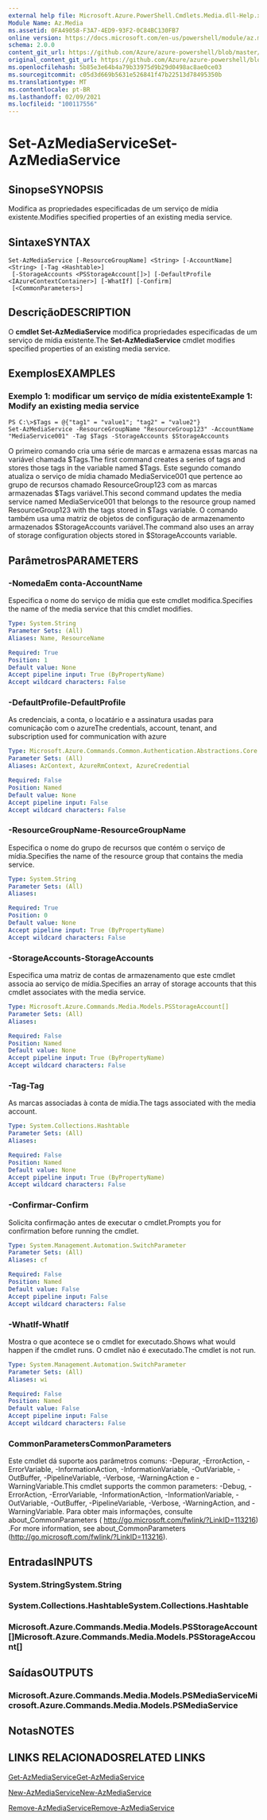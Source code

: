 ```yaml
---
external help file: Microsoft.Azure.PowerShell.Cmdlets.Media.dll-Help.xml
Module Name: Az.Media
ms.assetid: 0FA49058-F3A7-4ED9-93F2-0C84BC130FB7
online version: https://docs.microsoft.com/en-us/powershell/module/az.media/set-azmediaservice
schema: 2.0.0
content_git_url: https://github.com/Azure/azure-powershell/blob/master/src/Media/Media/help/Set-AzMediaService.md
original_content_git_url: https://github.com/Azure/azure-powershell/blob/master/src/Media/Media/help/Set-AzMediaService.md
ms.openlocfilehash: 5b85e3e64b4a79b33975d9b29d0498ac8ae0ce03
ms.sourcegitcommit: c05d3d669b5631e526841f47b22513d78495350b
ms.translationtype: MT
ms.contentlocale: pt-BR
ms.lasthandoff: 02/09/2021
ms.locfileid: "100117556"
---
```

# <span data-ttu-id="ad6c0-101">Set-AzMediaService</span><span class="sxs-lookup"><span data-stu-id="ad6c0-101">Set-AzMediaService</span></span>

## <span data-ttu-id="ad6c0-102">Sinopse</span><span class="sxs-lookup"><span data-stu-id="ad6c0-102">SYNOPSIS</span></span>
<span data-ttu-id="ad6c0-103">Modifica as propriedades especificadas de um serviço de mídia existente.</span><span class="sxs-lookup"><span data-stu-id="ad6c0-103">Modifies specified properties of an existing media service.</span></span>

## <span data-ttu-id="ad6c0-104">Sintaxe</span><span class="sxs-lookup"><span data-stu-id="ad6c0-104">SYNTAX</span></span>

```
Set-AzMediaService [-ResourceGroupName] <String> [-AccountName] <String> [-Tag <Hashtable>]
 [-StorageAccounts <PSStorageAccount[]>] [-DefaultProfile <IAzureContextContainer>] [-WhatIf] [-Confirm]
 [<CommonParameters>]
```

## <span data-ttu-id="ad6c0-105">Descrição</span><span class="sxs-lookup"><span data-stu-id="ad6c0-105">DESCRIPTION</span></span>
<span data-ttu-id="ad6c0-106">O **cmdlet Set-AzMediaService** modifica propriedades especificadas de um serviço de mídia existente.</span><span class="sxs-lookup"><span data-stu-id="ad6c0-106">The **Set-AzMediaService** cmdlet modifies specified properties of an existing media service.</span></span>

## <span data-ttu-id="ad6c0-107">Exemplos</span><span class="sxs-lookup"><span data-stu-id="ad6c0-107">EXAMPLES</span></span>

### <span data-ttu-id="ad6c0-108">Exemplo 1: modificar um serviço de mídia existente</span><span class="sxs-lookup"><span data-stu-id="ad6c0-108">Example 1: Modify an existing media service</span></span>
```
PS C:\>$Tags = @{"tag1" = "value1"; "tag2" = "value2"}
Set-AzMediaService -ResourceGroupName "ResourceGroup123" -AccountName "MediaService001" -Tag $Tags -StorageAccounts $StorageAccounts
```

<span data-ttu-id="ad6c0-109">O primeiro comando cria uma série de marcas e armazena essas marcas na variável chamada $Tags.</span><span class="sxs-lookup"><span data-stu-id="ad6c0-109">The first command creates a series of tags and stores those tags in the variable named $Tags.</span></span>
<span data-ttu-id="ad6c0-110">Este segundo comando atualiza o serviço de mídia chamado MediaService001 que pertence ao grupo de recursos chamado ResourceGroup123 com as marcas armazenadas $Tags variável.</span><span class="sxs-lookup"><span data-stu-id="ad6c0-110">This second command updates the media service named MediaService001 that belongs to the resource group named ResourceGroup123 with the tags stored in $Tags variable.</span></span>
<span data-ttu-id="ad6c0-111">O comando também usa uma matriz de objetos de configuração de armazenamento armazenados $StorageAccounts variável.</span><span class="sxs-lookup"><span data-stu-id="ad6c0-111">The command also uses an array of storage configuration objects stored in $StorageAccounts variable.</span></span>

## <span data-ttu-id="ad6c0-112">Parâmetros</span><span class="sxs-lookup"><span data-stu-id="ad6c0-112">PARAMETERS</span></span>

### <span data-ttu-id="ad6c0-113">-NomedaEm conta</span><span class="sxs-lookup"><span data-stu-id="ad6c0-113">-AccountName</span></span>
<span data-ttu-id="ad6c0-114">Especifica o nome do serviço de mídia que este cmdlet modifica.</span><span class="sxs-lookup"><span data-stu-id="ad6c0-114">Specifies the name of the media service that this cmdlet modifies.</span></span>

```yaml
Type: System.String
Parameter Sets: (All)
Aliases: Name, ResourceName

Required: True
Position: 1
Default value: None
Accept pipeline input: True (ByPropertyName)
Accept wildcard characters: False
```

### <span data-ttu-id="ad6c0-115">-DefaultProfile</span><span class="sxs-lookup"><span data-stu-id="ad6c0-115">-DefaultProfile</span></span>
<span data-ttu-id="ad6c0-116">As credenciais, a conta, o locatário e a assinatura usadas para comunicação com o azure</span><span class="sxs-lookup"><span data-stu-id="ad6c0-116">The credentials, account, tenant, and subscription used for communication with azure</span></span>

```yaml
Type: Microsoft.Azure.Commands.Common.Authentication.Abstractions.Core.IAzureContextContainer
Parameter Sets: (All)
Aliases: AzContext, AzureRmContext, AzureCredential

Required: False
Position: Named
Default value: None
Accept pipeline input: False
Accept wildcard characters: False
```

### <span data-ttu-id="ad6c0-117">-ResourceGroupName</span><span class="sxs-lookup"><span data-stu-id="ad6c0-117">-ResourceGroupName</span></span>
<span data-ttu-id="ad6c0-118">Especifica o nome do grupo de recursos que contém o serviço de mídia.</span><span class="sxs-lookup"><span data-stu-id="ad6c0-118">Specifies the name of the resource group that contains the media service.</span></span>

```yaml
Type: System.String
Parameter Sets: (All)
Aliases:

Required: True
Position: 0
Default value: None
Accept pipeline input: True (ByPropertyName)
Accept wildcard characters: False
```

### <span data-ttu-id="ad6c0-119">-StorageAccounts</span><span class="sxs-lookup"><span data-stu-id="ad6c0-119">-StorageAccounts</span></span>
<span data-ttu-id="ad6c0-120">Especifica uma matriz de contas de armazenamento que este cmdlet associa ao serviço de mídia.</span><span class="sxs-lookup"><span data-stu-id="ad6c0-120">Specifies an array of storage accounts that this cmdlet associates with the media service.</span></span>

```yaml
Type: Microsoft.Azure.Commands.Media.Models.PSStorageAccount[]
Parameter Sets: (All)
Aliases:

Required: False
Position: Named
Default value: None
Accept pipeline input: True (ByPropertyName)
Accept wildcard characters: False
```

### <span data-ttu-id="ad6c0-121">-Tag</span><span class="sxs-lookup"><span data-stu-id="ad6c0-121">-Tag</span></span>
<span data-ttu-id="ad6c0-122">As marcas associadas à conta de mídia.</span><span class="sxs-lookup"><span data-stu-id="ad6c0-122">The tags associated with the media account.</span></span>

```yaml
Type: System.Collections.Hashtable
Parameter Sets: (All)
Aliases:

Required: False
Position: Named
Default value: None
Accept pipeline input: True (ByPropertyName)
Accept wildcard characters: False
```

### <span data-ttu-id="ad6c0-123">-Confirmar</span><span class="sxs-lookup"><span data-stu-id="ad6c0-123">-Confirm</span></span>
<span data-ttu-id="ad6c0-124">Solicita confirmação antes de executar o cmdlet.</span><span class="sxs-lookup"><span data-stu-id="ad6c0-124">Prompts you for confirmation before running the cmdlet.</span></span>

```yaml
Type: System.Management.Automation.SwitchParameter
Parameter Sets: (All)
Aliases: cf

Required: False
Position: Named
Default value: False
Accept pipeline input: False
Accept wildcard characters: False
```

### <span data-ttu-id="ad6c0-125">-WhatIf</span><span class="sxs-lookup"><span data-stu-id="ad6c0-125">-WhatIf</span></span>
<span data-ttu-id="ad6c0-126">Mostra o que acontece se o cmdlet for executado.</span><span class="sxs-lookup"><span data-stu-id="ad6c0-126">Shows what would happen if the cmdlet runs.</span></span>
<span data-ttu-id="ad6c0-127">O cmdlet não é executado.</span><span class="sxs-lookup"><span data-stu-id="ad6c0-127">The cmdlet is not run.</span></span>

```yaml
Type: System.Management.Automation.SwitchParameter
Parameter Sets: (All)
Aliases: wi

Required: False
Position: Named
Default value: False
Accept pipeline input: False
Accept wildcard characters: False
```

### <span data-ttu-id="ad6c0-128">CommonParameters</span><span class="sxs-lookup"><span data-stu-id="ad6c0-128">CommonParameters</span></span>
<span data-ttu-id="ad6c0-129">Este cmdlet dá suporte aos parâmetros comuns: -Depurar, -ErrorAction, -ErrorVariable, -InformationAction, -InformationVariable, -OutVariable, -OutBuffer, -PipelineVariable, -Verbose, -WarningAction e -WarningVariable.</span><span class="sxs-lookup"><span data-stu-id="ad6c0-129">This cmdlet supports the common parameters: -Debug, -ErrorAction, -ErrorVariable, -InformationAction, -InformationVariable, -OutVariable, -OutBuffer, -PipelineVariable, -Verbose, -WarningAction, and -WarningVariable.</span></span> <span data-ttu-id="ad6c0-130">Para obter mais informações, consulte about_CommonParameters ( http://go.microsoft.com/fwlink/?LinkID=113216) .</span><span class="sxs-lookup"><span data-stu-id="ad6c0-130">For more information, see about_CommonParameters (http://go.microsoft.com/fwlink/?LinkID=113216).</span></span>

## <span data-ttu-id="ad6c0-131">Entradas</span><span class="sxs-lookup"><span data-stu-id="ad6c0-131">INPUTS</span></span>

### <span data-ttu-id="ad6c0-132">System.String</span><span class="sxs-lookup"><span data-stu-id="ad6c0-132">System.String</span></span>

### <span data-ttu-id="ad6c0-133">System.Collections.Hashtable</span><span class="sxs-lookup"><span data-stu-id="ad6c0-133">System.Collections.Hashtable</span></span>

### <span data-ttu-id="ad6c0-134">Microsoft.Azure.Commands.Media.Models.PSStorageAccount[]</span><span class="sxs-lookup"><span data-stu-id="ad6c0-134">Microsoft.Azure.Commands.Media.Models.PSStorageAccount[]</span></span>

## <span data-ttu-id="ad6c0-135">Saídas</span><span class="sxs-lookup"><span data-stu-id="ad6c0-135">OUTPUTS</span></span>

### <span data-ttu-id="ad6c0-136">Microsoft.Azure.Commands.Media.Models.PSMediaService</span><span class="sxs-lookup"><span data-stu-id="ad6c0-136">Microsoft.Azure.Commands.Media.Models.PSMediaService</span></span>

## <span data-ttu-id="ad6c0-137">Notas</span><span class="sxs-lookup"><span data-stu-id="ad6c0-137">NOTES</span></span>

## <span data-ttu-id="ad6c0-138">LINKS RELACIONADOS</span><span class="sxs-lookup"><span data-stu-id="ad6c0-138">RELATED LINKS</span></span>

[<span data-ttu-id="ad6c0-139">Get-AzMediaService</span><span class="sxs-lookup"><span data-stu-id="ad6c0-139">Get-AzMediaService</span></span>](./Get-AzMediaService.md)

[<span data-ttu-id="ad6c0-140">New-AzMediaService</span><span class="sxs-lookup"><span data-stu-id="ad6c0-140">New-AzMediaService</span></span>](./New-AzMediaService.md)

[<span data-ttu-id="ad6c0-141">Remove-AzMediaService</span><span class="sxs-lookup"><span data-stu-id="ad6c0-141">Remove-AzMediaService</span></span>](./Remove-AzMediaService.md)


